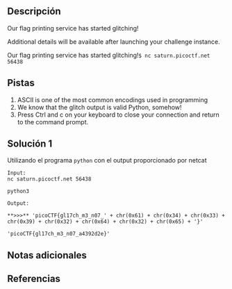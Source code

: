 ## Descripción
Our flag printing service has started glitching!

Additional details will be available after launching your challenge instance.

Our flag printing service has started glitching!`$ nc saturn.picoctf.net 56438`
## Pistas
1. ASCII is one of the most common encodings used in programming
2. We know that the glitch output is valid Python, somehow!
3. Press Ctrl and c on your keyboard to close your connection and return to the command prompt.

## Solución 1
Utilizando el programa `python` con el output proporcionado por netcat
``` shell
Input: 
nc saturn.picoctf.net 56438

python3

Output: 

**>>>** 'picoCTF{gl17ch_m3_n07_' + chr(0x61) + chr(0x34) + chr(0x33) + chr(0x39) + chr(0x32) + chr(0x64) + chr(0x32) + chr(0x65) + '}'

'picoCTF{gl17ch_m3_n07_a4392d2e}'

```



## Notas adicionales

## Referencias
